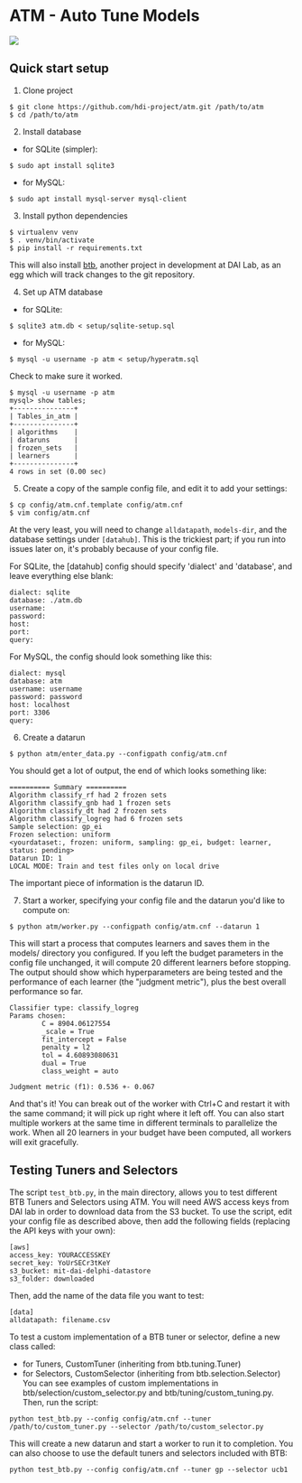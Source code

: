 ATM - Auto Tune Models
====

[![](https://img.shields.io/badge/docs-latest-blue.svg)](https://hdi-project.github.io/ATM/)

## Quick start setup
1. Clone project
```
$ git clone https://github.com/hdi-project/atm.git /path/to/atm
$ cd /path/to/atm
```

2. Install database
- for SQLite (simpler):
```
$ sudo apt install sqlite3
```

- for MySQL: 
```
$ sudo apt install mysql-server mysql-client
```

3. Install python dependencies
```
$ virtualenv venv
$ . venv/bin/activate
$ pip install -r requirements.txt
```
This will also install [btb](https://github.com/hdi-project/btb), another
project in development at DAI Lab, as an egg which will track changes to the git
repository.

4. Set up ATM database
- for SQLite:
```
$ sqlite3 atm.db < setup/sqlite-setup.sql
```

- for MySQL:
```
$ mysql -u username -p atm < setup/hyperatm.sql
```
Check to make sure it worked.
```
$ mysql -u username -p atm
mysql> show tables;
+---------------+
| Tables_in_atm |
+---------------+
| algorithms    |
| dataruns      |
| frozen_sets   |
| learners      |
+---------------+
4 rows in set (0.00 sec)
``` 

5. Create a copy of the sample config file, and edit it to add your settings:
```
$ cp config/atm.cnf.template config/atm.cnf
$ vim config/atm.cnf
```
At the very least, you will need to change `alldatapath`, `models-dir`, and the
database settings under `[datahub]`. This is the trickiest part; if you run into
issues later on, it's probably because of your config file. 

For SQLite, the [datahub] config should specify 'dialect' and 'database', and
leave everything else blank:

    dialect: sqlite
    database: ./atm.db
    username:
    password:
    host:
    port:
    query:

For MySQL, the config should look something like this: 

    dialect: mysql
    database: atm
    username: username
    password: password
    host: localhost
    port: 3306
    query:


6. Create a datarun
```
$ python atm/enter_data.py --configpath config/atm.cnf
```
You should get a lot of output, the end of which looks something like:

    ========== Summary ==========
    Algorithm classify_rf had 2 frozen sets
    Algorithm classify_gnb had 1 frozen sets
    Algorithm classify_dt had 2 frozen sets
    Algorithm classify_logreg had 6 frozen sets
    Sample selection: gp_ei
    Frozen selection: uniform
    <yourdataset:, frozen: uniform, sampling: gp_ei, budget: learner, status: pending>
    Datarun ID: 1
    LOCAL MODE: Train and test files only on local drive

The important piece of information is the datarun ID.

7. Start a worker, specifying your config file and the datarun you'd like to
   compute on:
```
$ python atm/worker.py --configpath config/atm.cnf --datarun 1
```

This will start a process that computes learners and saves them in the models/
directory you configured. If you left the budget parameters in the config file
unchanged, it will compute 20 different learners before stopping. The output
should show which hyperparameters are being tested and the performance of each
learner (the "judgment metric"), plus the best overall performance so far.

    Classifier type: classify_logreg
    Params chosen:
            C = 8904.06127554
            _scale = True
            fit_intercept = False
            penalty = l2
            tol = 4.60893080631
            dual = True
            class_weight = auto

    Judgment metric (f1): 0.536 +- 0.067

And that's it! You can break out of the worker with Ctrl+C and restart it with
the same command; it will pick up right where it left off. You can also start
multiple workers at the same time in different terminals to parallelize the
work. When all 20 learners in your budget have been computed, all workers will
exit gracefully.

## Testing Tuners and Selectors

The script `test_btb.py`, in the main directory, allows you to test different
BTB Tuners and Selectors using ATM. You will need AWS access keys from DAI lab
in order to download data from the S3 bucket. To use the script, edit your
config file as described above, then add the following fields (replacing the
API keys with your own):

```
[aws]
access_key: YOURACCESSKEY
secret_key: YoUrSECr3tKeY
s3_bucket: mit-dai-delphi-datastore
s3_folder: downloaded
```

Then, add the name of the data file you want to test:

```
[data]
alldatapath: filename.csv
```

To test a custom implementation of a BTB tuner or selector, define a new class called:
  * for Tuners, CustomTuner (inheriting from btb.tuning.Tuner)
  * for Selectors, CustomSelector (inheriting from btb.selection.Selector)
You can see examples of custom implementations in
btb/selection/custom\_selector.py and btb/tuning/custom\_tuning.py. Then, run
the script:

```
python test_btb.py --config config/atm.cnf --tuner /path/to/custom_tuner.py --selector /path/to/custom_selector.py
```

This will create a new datarun and start a worker to run it to completion. You
can also choose to use the default tuners and selectors included with BTB:

```
python test_btb.py --config config/atm.cnf --tuner gp --selector ucb1
```

<!--Note: Any dataset with less than 30 samples will fail for the DBN classifier unless the DBN `minibatch_size` constant is changed to match the number of samples.-->
